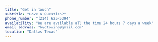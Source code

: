 ```yaml
---
title: "Get in touch"
subtitle: "Have a Question?"
phone_number: "(214) 625-5394"
availability: "We are available all the time 24 hours 7 days a week"
email_address: "bydtowing@gmail.com"
location: "Dallas Texas"
---
```

